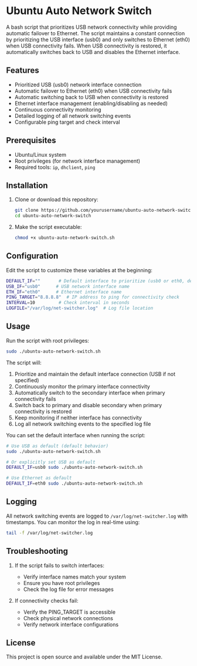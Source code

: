 # Ubuntu Auto Network Switch

A bash script that prioritizes USB network connectivity while providing automatic failover to Ethernet. The script maintains a constant connection by prioritizing the USB interface (usb0) and only switches to Ethernet (eth0) when USB connectivity fails. When USB connectivity is restored, it automatically switches back to USB and disables the Ethernet interface.

## Features

- Prioritized USB (usb0) network interface connection
- Automatic failover to Ethernet (eth0) when USB connectivity fails
- Automatic switching back to USB when connectivity is restored
- Ethernet interface management (enabling/disabling as needed)
- Continuous connectivity monitoring
- Detailed logging of all network switching events
- Configurable ping target and check interval

## Prerequisites

- Ubuntu/Linux system
- Root privileges (for network interface management)
- Required tools: `ip`, `dhclient`, `ping`

## Installation

1. Clone or download this repository:
   ```bash
   git clone https://github.com/yourusername/ubuntu-auto-network-switch.git
   cd ubuntu-auto-network-switch
   ```

2. Make the script executable:
   ```bash
   chmod +x ubuntu-auto-network-switch.sh
   ```

## Configuration

Edit the script to customize these variables at the beginning:

```bash
DEFAULT_IF=""       # Default interface to prioritize (usb0 or eth0, defaults to USB if not set)
USB_IF="usb0"      # USB network interface name
ETH_IF="eth0"      # Ethernet interface name
PING_TARGET="8.8.8.8"  # IP address to ping for connectivity check
INTERVAL=10         # Check interval in seconds
LOGFILE="/var/log/net-switcher.log"  # Log file location
```

## Usage

Run the script with root privileges:

```bash
sudo ./ubuntu-auto-network-switch.sh
```

The script will:
1. Prioritize and maintain the default interface connection (USB if not specified)
2. Continuously monitor the primary interface connectivity
3. Automatically switch to the secondary interface when primary connectivity fails
4. Switch back to primary and disable secondary when primary connectivity is restored
5. Keep monitoring if neither interface has connectivity
6. Log all network switching events to the specified log file

You can set the default interface when running the script:

```bash
# Use USB as default (default behavior)
sudo ./ubuntu-auto-network-switch.sh

# Or explicitly set USB as default
DEFAULT_IF=usb0 sudo ./ubuntu-auto-network-switch.sh

# Use Ethernet as default
DEFAULT_IF=eth0 sudo ./ubuntu-auto-network-switch.sh
```

## Logging

All network switching events are logged to `/var/log/net-switcher.log` with timestamps. You can monitor the log in real-time using:

```bash
tail -f /var/log/net-switcher.log
```

## Troubleshooting

1. If the script fails to switch interfaces:
   - Verify interface names match your system
   - Ensure you have root privileges
   - Check the log file for error messages

2. If connectivity checks fail:
   - Verify the PING_TARGET is accessible
   - Check physical network connections
   - Verify network interface configurations

## License

This project is open source and available under the MIT License.